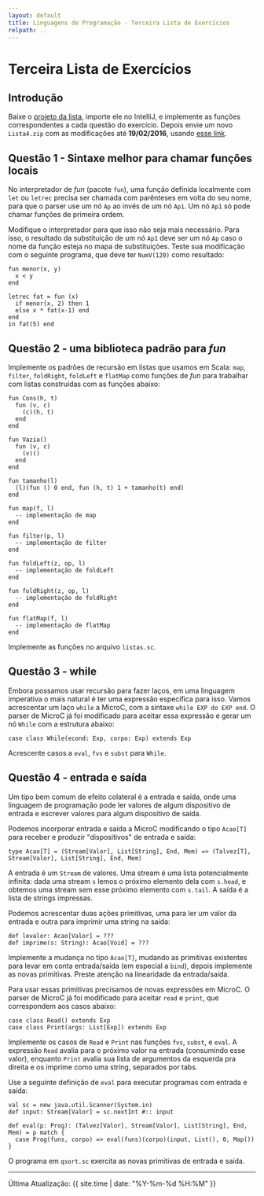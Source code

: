 ```yaml
---
layout: default
title: Linguagens de Programação - Terceira Lista de Exercícios
relpath: ..
---
```


Terceira Lista de Exercícios
===========================

Introdução
----------

Baixe o [projeto da lista](Lista4.zip), importe ele no IntelliJ, e implemente as funções
correspondentes a cada questão do exercício. Depois envie um novo `Lista4.zip` com
as modificações até **19/02/2016**,
usando [esse link](https://www.dropbox.com/request/h39Sg6Tjw9zGTwY1nSHE).

Questão 1 - Sintaxe melhor para chamar funções locais
-----------------------------------------------------

No interpretador de *fun* (pacote `fun`), uma função definida localmente
com `let` ou `letrec` precisa ser chamada com parênteses em volta do seu nome, para que o
parser use um nó `Ap` ao invés de um nó `Ap1`. Um nó `Ap1` só pode chamar funções de
primeira ordem.

Modifique o interpretador para que isso não seja mais necessário. Para isso, o resultado da
substituição de um nó `Ap1` deve ser um nó `Ap` caso o nome da função esteja no mapa de
substituições. Teste sua modificação com o seguinte programa, que deve ter `NumV(120)` como
resultado:

    fun menor(x, y)
	  x < y
	end
	
	letrec fat = fun (x)
	  if menor(x, 2) then 1
	  else x * fat(x-1) end
	end
	in fat(5) end

Questão 2 - uma biblioteca padrão para *fun*
--------------------------------------------

Implemente os padrões de recursão em listas que usamos em Scala: `map`, `filter`,
`foldRight`, `foldLeft` e `flatMap` como funções de *fun* para trabalhar com listas
construídas com as funções abaixo:

    fun Cons(h, t)
      fun (v, c)
        (c)(h, t)
      end
    end
    
    fun Vazia()
      fun (v, c)
        (v)()
      end
    end
    
	fun tamanho(l)
	  (l)(fun () 0 end, fun (h, t) 1 + tamanho(t) end)
	end
	
    fun map(f, l)
      -- implementação de map
    end
    
    fun filter(p, l)
      -- implementação de filter
    end
    
    fun foldLeft(z, op, l)
      -- implementação de foldLeft
    end
    
    fun foldRight(z, op, l)
      -- implementação de foldRight
    end
    
    fun flatMap(f, l)
      -- implementação de flatMap
    end
	
Implemente as funções no arquivo `listas.sc`.
	
Questão 3 - while
-----------------

Embora possamos usar recursão para fazer laços, em uma linguagem imperativa o mais
natural é ter uma expressão específica para isso. Vamos acrescentar um laço `while`
a MicroC, com a sintaxe `while EXP do EXP end`. O parser de MicroC já foi modificado
para aceitar essa expressão e gerar um nó `While` com a estrutura abaixo:

    case class While(econd: Exp, corpo: Exp) extends Exp	

Acrescente casos a `eval`, `fvs` e `subst` para `While`.
	
Questão 4 - entrada e saída
---------------------------

Um tipo bem comum de efeito colateral é a entrada e saída, onde uma linguagem
de programação pode ler valores de algum dispositivo de entrada e escrever valores
para algum dispositivo de saída.

Podemos incorporar entrada e saída a MicroC modificando o tipo `Acao[T]` para receber
e produzir "dispositivos" de entrada e saída:

    type Acao[T] = (Stream[Valor], List[String], End, Mem) => (Talvez[T], Stream[Valor], List[String], End, Mem)

A entrada é um `Stream` de valores. Uma stream é uma lista potencialmente infinita: dada uma stream `s` lemos
o próximo elemento dela com `s.head`, e obtemos uma stream sem esse próximo elemento com `s.tail`. A saída
é a lista de strings impressas.
	
Podemos acrescentar duas ações primitivas, uma para ler um valor da entrada e outra
para imprimir uma string na saída:

    def levalor: Acao[Valor] = ???
	def imprime(s: String): Acao[Void] = ???

Implemente a mudança no tipo `Acao[T]`, mudando as primitivas existentes para levar em
conta entrada/saída (em especial a `bind`), depois implemente as novas primitivas.
Preste atenção na linearidade da entrada/saída.

Para usar essas primitivas precisamos de novas expressões em MicroC. O parser de MicroC
já foi modificado para aceitar `read` e `print`, que correspondem aos casos abaixo:

    case class Read() extends Exp
	case class Print(args: List[Exp]) extends Exp

Implemente os casos de `Read` e `Print` nas funções `fvs`, `subst`, e `eval`. A
expressão `Read` avalia para o próximo valor na entrada (consumindo esse valor),
enquanto `Print` avalia sua lista de argumentos da esquerda pra direita e os
imprime como uma string, separados por tabs.	
		
Use a seguinte definição de `eval` para executar programas com entrada e saída:

    val sc = new java.util.Scanner(System.in)
    def input: Stream[Valor] = sc.nextInt #:: input

    def eval(p: Prog): (Talvez[Valor], Stream[Valor], List[String], End, Mem) = p match {
      case Prog(funs, corpo) => eval(funs)(corpo)(input, List(), 0, Map())
    }

O programa em `qsort.sc` exercita as novas primitivas de entrada e saída.
	
* * * * *

Última Atualização: {{ site.time | date: "%Y-%m-%d %H:%M" }}

